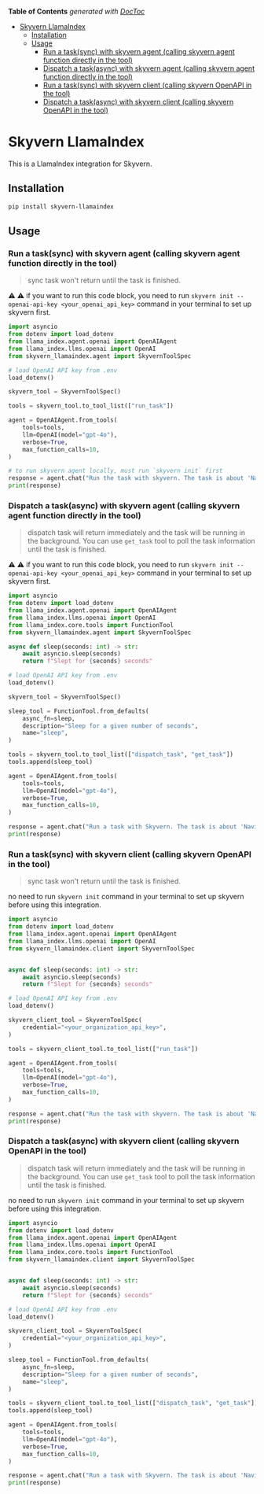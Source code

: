 <!-- START doctoc generated TOC please keep comment here to allow auto update -->
<!-- DON'T EDIT THIS SECTION, INSTEAD RE-RUN doctoc TO UPDATE -->
**Table of Contents**  *generated with [DocToc](https://github.com/thlorenz/doctoc)*

- [Skyvern LlamaIndex](#skyvern-llamaindex)
  - [Installation](#installation)
  - [Usage](#usage)
    - [Run a task(sync) with skyvern agent (calling skyvern agent function directly in the tool)](#run-a-tasksync-with-skyvern-agent-calling-skyvern-agent-function-directly-in-the-tool)
    - [Dispatch a task(async) with skyvern agent (calling skyvern agent function directly in the tool)](#dispatch-a-taskasync-with-skyvern-agent-calling-skyvern-agent-function-directly-in-the-tool)
    - [Run a task(sync) with skyvern client (calling skyvern OpenAPI in the tool)](#run-a-tasksync-with-skyvern-client-calling-skyvern-openapi-in-the-tool)
    - [Dispatch a task(async) with skyvern client (calling skyvern OpenAPI in the tool)](#dispatch-a-taskasync-with-skyvern-client-calling-skyvern-openapi-in-the-tool)

<!-- END doctoc generated TOC please keep comment here to allow auto update -->

# Skyvern LlamaIndex

This is a LlamaIndex integration for Skyvern.

## Installation

```bash
pip install skyvern-llamaindex
```

## Usage

### Run a task(sync) with skyvern agent (calling skyvern agent function directly in the tool)
> sync task won't return until the task is finished.

:warning: :warning: if you want to run this code block, you need to run `skyvern init --openai-api-key <your_openai_api_key>` command in your terminal to set up skyvern first.


```python
import asyncio
from dotenv import load_dotenv
from llama_index.agent.openai import OpenAIAgent
from llama_index.llms.openai import OpenAI
from skyvern_llamaindex.agent import SkyvernToolSpec

# load OpenAI API key from .env
load_dotenv()

skyvern_tool = SkyvernToolSpec()

tools = skyvern_tool.to_tool_list(["run_task"])

agent = OpenAIAgent.from_tools(
    tools=tools,
    llm=OpenAI(model="gpt-4o"),
    verbose=True,
    max_function_calls=10,
)

# to run skyvern agent locally, must run `skyvern init` first
response = agent.chat("Run the task with skyvern. The task is about 'Navigate to the Hacker News homepage and get the top 3 posts.'")
print(response)
```

### Dispatch a task(async) with skyvern agent (calling skyvern agent function directly in the tool)
> dispatch task will return immediately and the task will be running in the background. You can use `get_task` tool to poll the task information until the task is finished.

:warning: :warning: if you want to run this code block, you need to run `skyvern init --openai-api-key <your_openai_api_key>` command in your terminal to set up skyvern first.

```python
import asyncio
from dotenv import load_dotenv
from llama_index.agent.openai import OpenAIAgent
from llama_index.llms.openai import OpenAI
from llama_index.core.tools import FunctionTool
from skyvern_llamaindex.agent import SkyvernToolSpec

async def sleep(seconds: int) -> str:
    await asyncio.sleep(seconds)
    return f"Slept for {seconds} seconds"

# load OpenAI API key from .env
load_dotenv()

skyvern_tool = SkyvernToolSpec()

sleep_tool = FunctionTool.from_defaults(
    async_fn=sleep,
    description="Sleep for a given number of seconds",
    name="sleep",
)

tools = skyvern_tool.to_tool_list(["dispatch_task", "get_task"])
tools.append(sleep_tool)

agent = OpenAIAgent.from_tools(
    tools=tools,
    llm=OpenAI(model="gpt-4o"),
    verbose=True,
    max_function_calls=10,
)

response = agent.chat("Run a task with Skyvern. The task is about 'Navigate to the Hacker News homepage and get the top 3 posts.' Then, get this task information until it's completed. The task information re-get interval should be 60s.")
print(response)

```

### Run a task(sync) with skyvern client (calling skyvern OpenAPI in the tool)
> sync task won't return until the task is finished.

no need to run `skyvern init` command in your terminal to set up skyvern before using this integration.

```python
import asyncio
from dotenv import load_dotenv
from llama_index.agent.openai import OpenAIAgent
from llama_index.llms.openai import OpenAI
from skyvern_llamaindex.client import SkyvernToolSpec


async def sleep(seconds: int) -> str:
    await asyncio.sleep(seconds)
    return f"Slept for {seconds} seconds"

# load OpenAI API key from .env
load_dotenv()

skyvern_client_tool = SkyvernToolSpec(
    credential="<your_organization_api_key>",
)

tools = skyvern_client_tool.to_tool_list(["run_task"])

agent = OpenAIAgent.from_tools(
    tools=tools,
    llm=OpenAI(model="gpt-4o"),
    verbose=True,
    max_function_calls=10,
)

response = agent.chat("Run the task with skyvern. The task is about 'Navigate to the Hacker News homepage and get the top 3 posts.'")
print(response)

```

### Dispatch a task(async) with skyvern client (calling skyvern OpenAPI in the tool)
> dispatch task will return immediately and the task will be running in the background. You can use `get_task` tool to poll the task information until the task is finished.

no need to run `skyvern init` command in your terminal to set up skyvern before using this integration.

```python
import asyncio
from dotenv import load_dotenv
from llama_index.agent.openai import OpenAIAgent
from llama_index.llms.openai import OpenAI
from llama_index.core.tools import FunctionTool
from skyvern_llamaindex.client import SkyvernToolSpec


async def sleep(seconds: int) -> str:
    await asyncio.sleep(seconds)
    return f"Slept for {seconds} seconds"

# load OpenAI API key from .env
load_dotenv()

skyvern_client_tool = SkyvernToolSpec(
    credential="<your_organization_api_key>",
)

sleep_tool = FunctionTool.from_defaults(
    async_fn=sleep,
    description="Sleep for a given number of seconds",
    name="sleep",
)

tools = skyvern_client_tool.to_tool_list(["dispatch_task", "get_task"])
tools.append(sleep_tool)

agent = OpenAIAgent.from_tools(
    tools=tools,
    llm=OpenAI(model="gpt-4o"),
    verbose=True,
    max_function_calls=10,
)

response = agent.chat("Run a task with Skyvern. The task is about 'Navigate to the Hacker News homepage and get the top 3 posts.' Then, get this task information until it's completed. The task information re-get interval should be 60s.")
print(response)

```